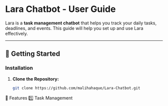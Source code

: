 # **Lara Chatbot - User Guide**

Lara is a **task management chatbot** that helps you track your daily tasks, deadlines, and events. This guide will help you set up and use Lara effectively.

---

## **🚀 Getting Started**

### **Installation**
1. **Clone the Repository:**
   ```sh
   git clone https://github.com/malihahaque/Lara-Chatbot.git

🚀 Features
1️⃣ Task Management

